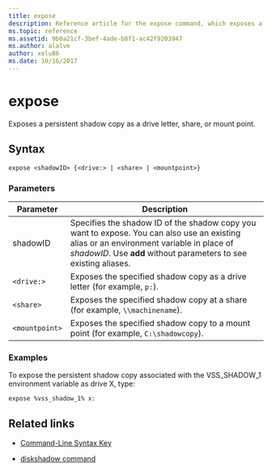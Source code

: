 ```yaml
---
title: expose
description: Reference article for the expose command, which exposes a persistent shadow copy as a drive letter, share, or mount point.
ms.topic: reference
ms.assetid: 9b0a21cf-3bef-4ade-b8f1-ac42f9203947
ms.author: alalve
author: xelu86
ms.date: 10/16/2017
---
```


# expose

Exposes a persistent shadow copy as a drive letter, share, or mount point.

## Syntax

```
expose <shadowID> {<drive:> | <share> | <mountpoint>}
```

### Parameters

| Parameter | Description |
| --------- | ----------- |
| shadowID | Specifies the shadow ID of the shadow copy you want to expose. You can also use an existing alias or an environment variable in place of *shadowID*. Use **add** without parameters to see existing aliases. |
| `<drive:>` | Exposes the specified shadow copy as a drive letter (for example, `p:`). |
| `<share>` | Exposes the specified shadow copy at a share (for example, `\\machinename`).   |
| `<mountpoint>` | Exposes the specified shadow copy to a mount point (for example, `C:\shadowcopy`). |

### Examples

To expose the persistent shadow copy associated with the VSS_SHADOW_1 environment variable as drive X, type:

```
expose %vss_shadow_1% x:
```

## Related links

- [Command-Line Syntax Key](command-line-syntax-key.md)

- [diskshadow command](diskshadow.md)
